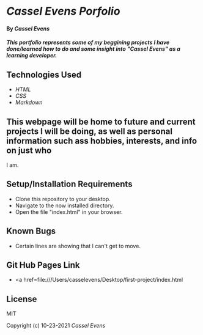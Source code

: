 # _Cassel Evens Porfolio_

#### By _**Cassel Evens**_

#### _This portfolio represents some of my beggining projects I have done/learned how to do and some insight into "Cassel Evens" as a learning developer._

## Technologies Used

* _HTML_
* _CSS_
* _Markdown_

## This webpage will be home to future and current projects I will be doing, as well as personal information such ass hobbies, interests, and info on just who
I am.

## Setup/Installation Requirements

* Clone this repository to your desktop.
* Navigate to the now installed directory.
* Open the file "index.html" in your browser.

## Known Bugs
* Certain lines are showing that I can't get to move.

## Git Hub Pages Link

* <a href=file:///Users/casselevens/Desktop/first-project/index.html 


## License
MIT


Copyright (c) 10-23-2021 _Cassel Evens_
